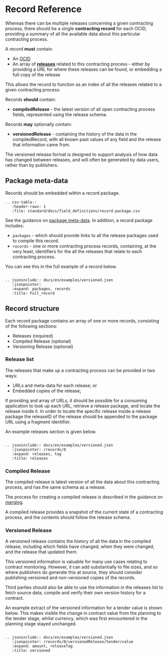 # Record Reference

Whereas there can be multiple releases concerning a given contracting process, there should be a single **contracting record** for each OCID, providing a summary of all the available data about this particular contracting process.

A record **must** contain:

* An [OCID](../../identifiers/#ocid)
* An array of **[releases](#release)** related to this contracting process - either by providing a URL for where these releases can be found, or embedding a full copy of the release

This allows the record to function as an index of all the releases related to a given contracting process.

Records **should** contain:

* **compiledRelease** - the latest version of all open contracting process fields, represented using the release schema. 

Records **may** optionally contain:

* **versionedRelease** - containing the history of the data in the compiledRecord, with all known past values of any field and the release that information came from. 

The versioned release format is designed to support analysis of how data has changed between releases, and will often be generated by data users, rather than by publishers.

## Package meta-data

Records should be embedded within a record package.  

```eval_rst
.. csv-table::
   :header-rows: 1
   :file: standard/docs/field_definitions/record-package.csv
```

See the guidance on [package meta-data](../../reference/#package-metadata). In addition, a record package includes:

* ```packages``` - which should provide links to all the release packages used to compile this record. 
* ```records``` - one or more contracting process records, containing, at the very least, identifiers for the all the releases that relate to each contracting process.

You can see this in the full example of a record below.

```eval_rst

.. jsoninclude:: docs/en/examples/versioned.json
   :jsonpointer: 
   :expand: packages, records
   :title: Full_record

```

## Record structure

Each record package contains an array of one or more records, consisting of the following sections:

* Releases (required)
* Compiled Release (optional)
* Versioning Release (optional)

### Release list

The releases that make up a contracting process can be provided in two ways:

* URLs and meta-data for each release; or
* Embedded copies of the release;

If providing and array of URLs, it should be possible for a consuming application to look up each URL, retrieve a release package, and locate the release inside it. In order to locate the specific release inside a release package the releaseID of the release should be appended to the package URL using a fragment identifier.

An example releases section is given below. 

```eval_rst

.. jsoninclude:: docs/en/examples/versioned.json
   :jsonpointer: /records/0
   :expand: releases, tag
   :title: releases

```

### Compiled Release

The compiled release is latest version of all the data about this contracting process, and has the same schema as a release.

The process for creating a compiled release is described in the guidance on [merging](merging.md). 

A compiled release provides a snapshot of the current state of a contracting process, and the contents should follow the release schema.

### Versioned Release

A versioned release contains the history of all the data in the compiled release, including which fields have changed, when they were changed, and the release that updated them.

This versioned information is valuable for many use cases relating to contract monitoring. However, it can add substantially to file sizes, and so where publishers do generate this at source, they should consider publishing versioned and non-versioned copies of the records.

Third parties should also be able to use the information in the releases list to fetch source data, compile and verify their own version history for a contract.

An example extract of the versioned information for a tender value is shown below. This makes visible the change in contract value from the planning to the tender stage, whilst currency, which was first encountered in the planning stage stayed unchanged. 

```eval_rst

.. jsoninclude:: docs/en/examples/versioned.json
   :jsonpointer: /records/0/versionedRelease/tender/value
   :expand: amount, releaseTag
   :title: versioned

```

